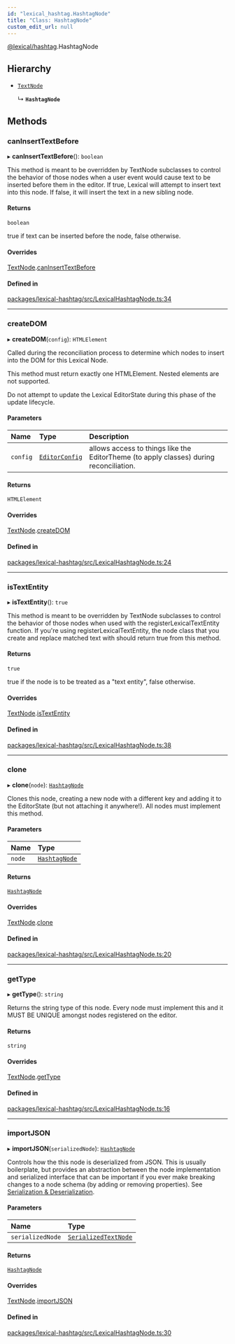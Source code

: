 ```yaml
---
id: "lexical_hashtag.HashtagNode"
title: "Class: HashtagNode"
custom_edit_url: null
---
```


[@lexical/hashtag](../modules/lexical_hashtag.md).HashtagNode

## Hierarchy

- [`TextNode`](lexical.TextNode.md)

  ↳ **`HashtagNode`**

## Methods

### canInsertTextBefore

▸ **canInsertTextBefore**(): `boolean`

This method is meant to be overridden by TextNode subclasses to control the behavior of those nodes
when a user event would cause text to be inserted before them in the editor. If true, Lexical will attempt
to insert text into this node. If false, it will insert the text in a new sibling node.

#### Returns

`boolean`

true if text can be inserted before the node, false otherwise.

#### Overrides

[TextNode](lexical.TextNode.md).[canInsertTextBefore](lexical.TextNode.md#caninserttextbefore)

#### Defined in

[packages/lexical-hashtag/src/LexicalHashtagNode.ts:34](https://github.com/QubitPi/lexical/tree/main/packages/lexical-hashtag/src/LexicalHashtagNode.ts#L34)

___

### createDOM

▸ **createDOM**(`config`): `HTMLElement`

Called during the reconciliation process to determine which nodes
to insert into the DOM for this Lexical Node.

This method must return exactly one HTMLElement. Nested elements are not supported.

Do not attempt to update the Lexical EditorState during this phase of the update lifecycle.

#### Parameters

| Name | Type | Description |
| :------ | :------ | :------ |
| `config` | [`EditorConfig`](../modules/lexical.md#editorconfig) | allows access to things like the EditorTheme (to apply classes) during reconciliation. |

#### Returns

`HTMLElement`

#### Overrides

[TextNode](lexical.TextNode.md).[createDOM](lexical.TextNode.md#createdom)

#### Defined in

[packages/lexical-hashtag/src/LexicalHashtagNode.ts:24](https://github.com/QubitPi/lexical/tree/main/packages/lexical-hashtag/src/LexicalHashtagNode.ts#L24)

___

### isTextEntity

▸ **isTextEntity**(): ``true``

This method is meant to be overridden by TextNode subclasses to control the behavior of those nodes
when used with the registerLexicalTextEntity function. If you're using registerLexicalTextEntity, the
node class that you create and replace matched text with should return true from this method.

#### Returns

``true``

true if the node is to be treated as a "text entity", false otherwise.

#### Overrides

[TextNode](lexical.TextNode.md).[isTextEntity](lexical.TextNode.md#istextentity)

#### Defined in

[packages/lexical-hashtag/src/LexicalHashtagNode.ts:38](https://github.com/QubitPi/lexical/tree/main/packages/lexical-hashtag/src/LexicalHashtagNode.ts#L38)

___

### clone

▸ **clone**(`node`): [`HashtagNode`](lexical_hashtag.HashtagNode.md)

Clones this node, creating a new node with a different key
and adding it to the EditorState (but not attaching it anywhere!). All nodes must
implement this method.

#### Parameters

| Name | Type |
| :------ | :------ |
| `node` | [`HashtagNode`](lexical_hashtag.HashtagNode.md) |

#### Returns

[`HashtagNode`](lexical_hashtag.HashtagNode.md)

#### Overrides

[TextNode](lexical.TextNode.md).[clone](lexical.TextNode.md#clone)

#### Defined in

[packages/lexical-hashtag/src/LexicalHashtagNode.ts:20](https://github.com/QubitPi/lexical/tree/main/packages/lexical-hashtag/src/LexicalHashtagNode.ts#L20)

___

### getType

▸ **getType**(): `string`

Returns the string type of this node. Every node must
implement this and it MUST BE UNIQUE amongst nodes registered
on the editor.

#### Returns

`string`

#### Overrides

[TextNode](lexical.TextNode.md).[getType](lexical.TextNode.md#gettype-1)

#### Defined in

[packages/lexical-hashtag/src/LexicalHashtagNode.ts:16](https://github.com/QubitPi/lexical/tree/main/packages/lexical-hashtag/src/LexicalHashtagNode.ts#L16)

___

### importJSON

▸ **importJSON**(`serializedNode`): [`HashtagNode`](lexical_hashtag.HashtagNode.md)

Controls how the this node is deserialized from JSON. This is usually boilerplate,
but provides an abstraction between the node implementation and serialized interface that can
be important if you ever make breaking changes to a node schema (by adding or removing properties).
See [Serialization & Deserialization](https://lexical.dev/docs/concepts/serialization#lexical---html).

#### Parameters

| Name | Type |
| :------ | :------ |
| `serializedNode` | [`SerializedTextNode`](../modules/lexical.md#serializedtextnode) |

#### Returns

[`HashtagNode`](lexical_hashtag.HashtagNode.md)

#### Overrides

[TextNode](lexical.TextNode.md).[importJSON](lexical.TextNode.md#importjson)

#### Defined in

[packages/lexical-hashtag/src/LexicalHashtagNode.ts:30](https://github.com/QubitPi/lexical/tree/main/packages/lexical-hashtag/src/LexicalHashtagNode.ts#L30)
